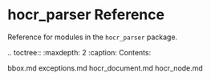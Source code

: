 # hocr_parser Reference

Reference for modules in the `hocr_parser` package.

.. toctree::
   :maxdepth: 2
   :caption: Contents:

   bbox.md
   exceptions.md
   hocr_document.md
   hocr_node.md

